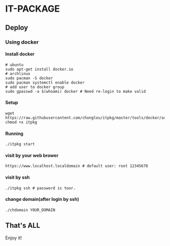IT-PACKAGE
======================

## Deploy

### Using docker

#### Install docker

    # ubuntu
    sudo apt-get install docker.io
    # archlinux
    sudo pacman -S docker
    sudo pacman systemctl enable docker
    # add user to docker group
    sudo gpasswd -a $(whoami) docker # Need re-login to make valid

#### Setup

    wget https://raw.githubusercontent.com/chonglou/itpkg/master/tools/docker/arch/itpkg
    chmod +x itpkg

#### Running

    ./itpkg start

#### visit by your web brower

    https://www.localhost.localdomain # default user: root 12345678

#### visit by ssh

    ./itpkg ssh # password is toor.

#### change domain(after login by ssh)
    ./chdomain YOUR_DOMAIN
    

## That's ALL
Enjoy it!

